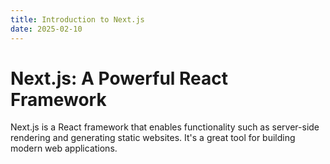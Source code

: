 ```yaml
---
title: Introduction to Next.js
date: 2025-02-10
---
```


# Next.js: A Powerful React Framework

Next.js is a React framework that enables functionality such as server-side rendering and generating static websites. It's a great tool for building modern web applications.
